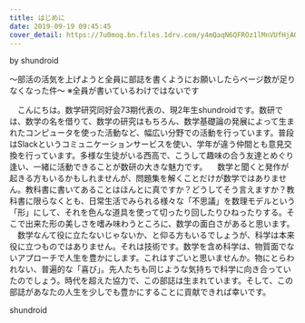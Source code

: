 ```yaml
---
title: はじめに
date: 2019-09-19 09:45:45
cover_detail: https://7u0moq.bn.files.1drv.com/y4mQaqN6QFROz1lMnVUfHjAOr_YoySJ6dyTgFk8Fulb-QI_keHruv4Z_3xSnQZ2aF3JQM_RBV98CEp_c7BLSiMlJ73IRInR61Gg0nEbPdPjjVaqbQAAmoauD2qeQnyF1N9tk1sN-apQtyAt8saxDAKK102wd6cJet94kgBGccs4i_E6S2PZ6-dwRs7Lffwu-btxB5syNNok4UBxCWBQOPndQA?width=1300&height=500&cropmode=none
---
```


by shundroid

～部活の活気を上げようと全員に部誌を書くようにお願いしたらページ数が足りなくなった件～
※全員が書いているわけではないです

　こんにちは。数学研究同好会73期代表の、現2年生shundroidです。数研では、数学の名を借りて、数学の研究はもちろん、数学基礎論の発展によって生まれたコンピュータを使った活動など、幅広い分野での活動を行っています。普段はSlackというコミュニケーションサービスを使い、学年が違う仲間とも意見交換を行っています。多様な生徒がいる西高で、こうして趣味の合う友達とめぐり逢い、一緒に活動できることが数研の大きな魅力です。
　数学と聞くと発作が起きる方もいるかもしれませんが、問題集を解くことだけが数学ではありません。教科書に書いてあることはほんとに真ですか？どうしてそう言えますか？教科書に限らなくとも、日常生活でみられる様々な「不思議」を数理モデルという「形」にして、それを色んな道具を使って切ったり回したりひねったりする。そこで出来た形の美しさを嗜み味わうところに、数学の面白さがあると思います。
　数学なんて役に立たないじゃないか、と仰る方もいるでしょうが、科学は本来役に立つものではありません。それは技術です。数学を含め科学は、物質面でないアプローチで人生を豊かにします。これはすごいと思いませんか。物にとらわれない、普遍的な「喜び」。先人たちも同じような気持ちで科学に向き合っていたのでしょう。時代を超えた協力で、この部誌は生まれています。そして、この部誌があなたの人生を少しでも豊かにすることに貢献できれば幸いです。

shundroid

